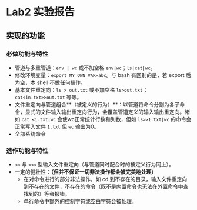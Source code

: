 # Lab2 实验报告

## 实现的功能

### 必做功能与特性

- 管道与多重管道：`env | wc` 或不加空格 `env|wc`；`ls|cat|wc`。
- 修改环境变量：`export MY_OWN_VAR=abc`。与 bash 有区别的是，若 export 后为空，本 shell 不做任何操作。
- 基本文件重定向：`ls > out.txt` 或不加空格 `ls>out.txt`；`cat<in.txt>>out.txt` 等等。
- 文件重定向与管道组合**（被定义的行为）**：以管道将命令分割为各子命令，显式的文件输入输出重定向行为，会覆盖管道定义的输入输出重定向。诸如 `cat <1.txt|wc` 会使wc正常统计行数和列数，但如 `ls>>1.txt|wc` 的命令会正常写入文件 `1.txt` 但 `wc` 输出为0。
- 全部系统命令

### 选作功能与特性

- `<<` 与 `<<<` 型输入文件重定向（与管道同时配合时的被定义行为同上）。
- 一定的健壮性：**（但并不保证一切非法操作都会被完美地处理）**
	- 在对命令进行的部分非法操作，如 cd 到不存在的目录，输入文件重定向到不存在的文件，不存在的命令（既不是内置命令也无法在外置命令中查找到的）等会报错。
	- 单行命令中额外的控制字符或空白字符会被处理。
